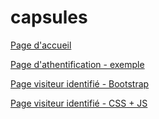 # capsules
[Page d'accueil](https://alik64.github.io/capsules/)

[Page d'athentification - exemple](https://alik64.github.io/capsules/page-autentification.html)

[Page visiteur identifié - Bootstrap](https://alik64.github.io/capsules/visiteur-identifié.html)

[Page visiteur identifié - CSS + JS](https://alik64.github.io/capsules/Classic/classic.html)
